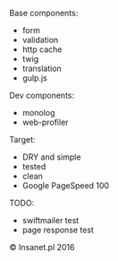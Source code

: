 Base components:
- form
- validation
- http cache
- twig
- translation
- gulp.js

Dev components:
- monolog
- web-profiler

Target:
- DRY and simple
- tested
- clean
- Google PageSpeed 100

TODO:
- swiftmailer test
- page response test

© Insanet.pl 2016
